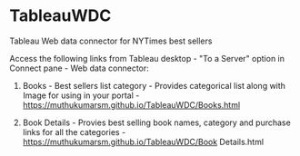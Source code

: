 # TableauWDC
Tableau Web data connector for NYTimes best sellers

Access the following links from Tableau desktop - "To a Server" option in Connect pane - Web data connector:

1) Books - Best sellers list category - Provides categorical list along with Image for using in your portal - https://muthukumarsm.github.io/TableauWDC/Books.html

2) Book Details - Provies best selling book names, category and purchase links for all the categories - 
https://muthukumarsm.github.io/TableauWDC/Book Details.html

